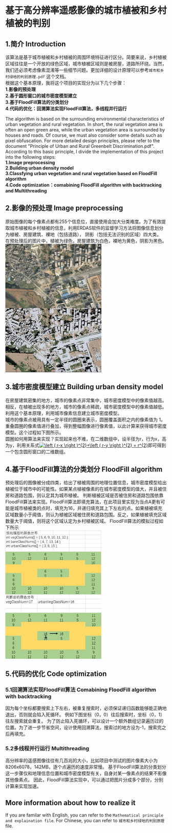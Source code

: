 # 基于高分辨率遥感影像的城市植被和乡村植被的判别 
## 1.简介 Introduction
该算法是基于城市植被和乡村植被的周围环境特征进行区分。简要来说，乡村植被区域往往是一个开放的绿色区域，城市植被区域则是被房屋，道路所环绕。当然，我们还必须考虑像素混淆等一些细节问题。更加详细的设计原理可以参考`城市和乡村绿地的判别原理.pdf` 这个文档。<br />
根据这个基本原理，我将这个项目的实现分为以下几个步骤：<br />
**1.影像的预处理** <br />
**2.基于圆形窗口的城市密度模型建立**<br />
**3.基于FloodFill算法的分类划分**<br />
**4.代码的优化：回溯算法实现FloodFill算法，多线程并行运行**<br />

The algorithm is based on the surrounding environmental characteristics of urban vegetation and rural vegetation. In short, the rural vegetation area is often an open green area, while the urban vegetation area is surrounded by houses and roads. Of course, we must also consider some details such as pixel obfuscation. For more detailed design principles, please refer to the document "Principle of Urban and Rural Greenbelt Discrimination.pdf". <br />
According to this basic principle, I divide the implementation of this project into the following steps:<br />
**1.Image preprocessing** <br />
**2.Building urban density model** <br />
**3.Classfying urban vegetation and rural vegetation based on FloodFill algorithm**<br />
**4.Code optimization：comabining FloodFill algorithm with backtracking and Multithreading**<br />

## 2.影像的预处理 Image preprocessing
原始图像的每个像素点都有255个信息位，直接使用会加大分类难度。为了有效提取城市植被和乡村植被的信息，利用ERDAS软件的监督学习方法将图像信息划分为植被、房屋建筑、裸地（包括道路）， 阴影（包括无法识别的区域）四大类。<br />
在预处理后的图片中，植被为绿色，房屋建筑为白色，裸地为黄色，阴影为黑色。
<img src="https://github.com/tiffanyXiaoqing/Identification-of-urban-vegetation-and-rural-vegetation-/blob/master/images/%E5%8E%9F%E5%A7%8B%E5%9B%BE%E7%89%87.jpg" width = "300" height = "200" alt="原始图片" align=center />  <img src="https://github.com/tiffanyXiaoqing/Identification-of-urban-vegetation-and-rural-vegetation-/blob/master/images/%E9%A2%84%E5%A4%84%E7%90%86%E5%90%8E.PNG" width = "300" height = "200" alt="预处理后图片" align=center />
<br />

## 3.城市密度模型建立 Building urban density model
在房屋建筑密集的地方，城市的像素点非常集中，城市密度模型中的像素值越高。相反，在植被出现多的地方，城市的像素点稀疏，城市密度模型中的像素值越低。利用这个基本原理，利用城市像素信息建立城市密度模型。<br />
城市的像素点被用具有一定半径的圆圈来表示，圆圈覆盖面积之内的像素值为 1。重叠圆圈的像素值进行叠加，得到整幅图像进行像素值，以此计算来获得城市密度模型。这个过程如下图所示。 <br />
圆圈如何用算法来实现？实现起来也不难，在二维数组中，设半径为r，行为x，高为y，利用关系式<a href="https://www.codecogs.com/eqnedit.php?latex=\left&space;(&space;r-x&space;\right&space;)^{2}&plus;\left&space;(&space;r-y&space;\right&space;)^{2}&space;=&space;r^{2}" target="_blank"><img src="https://latex.codecogs.com/gif.latex?\left&space;(&space;r-x&space;\right&space;)^{2}&plus;\left&space;(&space;r-y&space;\right&space;)^{2}&space;=&space;r^{2}" title="\left ( r-x \right )^{2}+\left ( r-y \right )^{2} = r^{2}" /></a>即可得到一个包含圆形窗口的二维数组。

## 4.基于FloodFill算法的分类划分 FloodFill algorithm
预处理后的图像被分成四类，给出了植被周围的地理位置信息，城市密度模型给出植被位于城市中的可能性。如果某点植被像素的在城市密度模型的值大，并且被住房和道路包围，则认定其为城市植被。
判断植被区域是否被住房和道路包围依靠FloodFill算法来实现。FloodFill算法即填充算法，在此项目里实现为当点A更有可能是城市植被类的点时，填充为16，并递归填充其上下左右的点。如果植被填充区域数量小于阈值，则认为植被区域被住房和道路包围。反之，如果植被填充区域数量大于阈值，则将这个区域认定为乡村植被区域。
FloodFill算法的模拟过程如下所示<br />
<img src="https://github.com/tiffanyXiaoqing/Identification-of-urban-vegetation-and-rural-vegetation-/blob/master/images/BeforeFloodFill.jpg" width = "300" height = "200" alt="BeforeFloodFill" align=center />  <img src="https://github.com/tiffanyXiaoqing/Identification-of-urban-vegetation-and-rural-vegetation-/blob/master/images/AfterFloodFill.jpg" width = "300" height = "200" alt="AfterFloodFill" align=center />
<br />
## 5.代码的优化 Code optimization
### 5.1回溯算法实现FloodFill算法 Comabining FloodFill algorithm with backtracking 
因为每个坐标都要搜索上下左右，被重复搜索时，必须保证递归函数能够能正确地退出，否则就会陷入死循环。
例如下图坐标（0，0）往后搜索时，坐标（0，1）往左搜索就会重复。
为了防止陷入死循环，可以设计一个额外数组记录遍历过的位置。为了进一步节省空间，设计使用回溯算法，搜索过的地方设为-1，搜索完之后再填充。
### 5.2多线程并行运行 Multithreading
高分辨率的遥感图像往往有几百兆的大小，比如项目中测试的图片像素大小为8206x6078，142MB，逐个点遍历的速度非常慢。
基于FloodFill算法的分类划分这一步骤仅和地理信息位置和城市密度模型有关，自身对某一像素点的结果不影像其他像素点。
因此，FloodFill算法实现中，可以通过把图片分成多个部分，分别计算来实现加速。
## More information about how to realize it
If you are familar with English, you can refer to the `Mathematical principle and explaination file`. For Chinese, you can refer to `城市和乡村绿地的判别原理` file.
